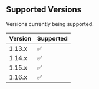 ## Supported Versions

Versions currently being supported.

| Version | Supported          |
| ------- | ------------------ |
| 1.13.x   | :white_check_mark: |
| 1.14.x   | :white_check_mark: |
| 1.15.x   | :white_check_mark: |
| 1.16.x   | :white_check_mark: |
